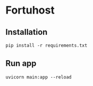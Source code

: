 # Fortuhost

## Installation

```pip install -r requirements.txt```

## Run app

```uvicorn main:app --reload```
